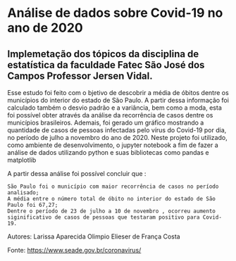 # Análise de dados sobre Covid-19 no ano de 2020 

## Implemetação dos tópicos da disciplina de estatística da faculdade Fatec São José dos Campos Professor Jersen Vidal.


Esse estudo foi feito com o bjetivo de descobrir a média de óbitos dentre os municípios do interior do estado de São Paulo. A partir dessa informação foi calculado também o desvio padrão e a variância, bem como a moda, esta foi possível obter através da análise da recorrência de casos dentre os municípios brasileiros. Ademais, foi gerado um gráfico mostrando a quantidade de casos de pessoas infectadas pelo vírus do Covid-19 por dia, no período de julho a novembro do ano de 2020.
Neste projeto foi utilizado, como ambiente de desenvolvimento, o jupyter notebook a fim de fazer a análise de dados utilizando python e suas bibliotecas como pandas e matplotlib

A partir dessa análise foi possível concluir que :

    São Paulo foi o município com maior recorrência de casos no período analisado;
    A média entre o número total de óbito no interior do estado de São Paulo foi 67,27;
    Dentre o período de 23 de julho a 10 de novembro , ocorreu aumento siginificativo de casos de pessoas que testaram positivo para Covid-19.
    
    

Autores: Larissa Aparecida Olimpio
         Elieser de França Costa

Fonte: https://www.seade.gov.br/coronavirus/
